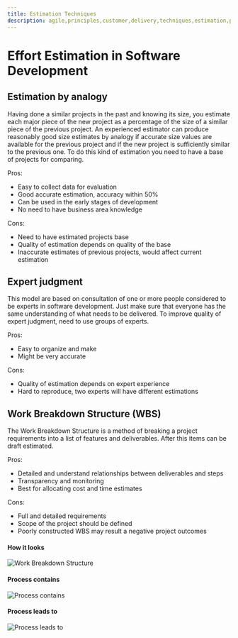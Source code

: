 ```yaml
---
title: Estimation Techniques
description: agile,principles,customer,delivery,techniques,estimation,project,methods,software,effort,expert,wbs,work,breakdown,structure,expert judgment,analogy
---
```


# Effort Estimation in Software Development

## Estimation by analogy
Having done a similar projects in the past and knowing its size, you estimate each
major piece of the new project as a percentage of the size of a similar piece of the previous project.
An experienced estimator can produce reasonably good size estimates by analogy if accurate size
values are available for the previous project and if the new project is sufficiently similar to the
previous one. To do this kind of estimation you need to have a base of projects for comparing.

Pros:
* Easy to collect data for evaluation
* Good accurate estimation, accuracy within 50%
* Can be used in the early stages of development
* No need to have business area knowledge

Cons:
* Need to have estimated projects base
* Quality of estimation depends on quality of the base
* Inaccurate estimates of previous projects, would affect current estimation

## Expert judgment
This model are based on consultation of one or more people considered to be experts in software
development. Just make sure that everyone has the same understanding of what needs to be delivered.
To improve quality of expert judgment, need to use groups of experts.

Pros:
* Easy to organize and make
* Might be very accurate

Cons:
* Quality of estimation depends on expert experience
* Hard to reproduce, two experts will have different estimations

## Work Breakdown Structure (WBS)
The Work Breakdown Structure is a method of breaking a project requirements
into a list of features and deliverables. After this items can be draft estimated.

Pros:
* Detailed and understand relationships between deliverables and steps
* Transparency and monitoring
* Best for allocating cost and time estimates

Cons:
* Full and detailed requirements
* Scope of the project should be defined
* Poorly constructed WBS may result a negative project outcomes

#### How it looks

![Work Breakdown Structure]({{site.baseurl}}/images/CRM_PSA-WBSResources.png)

#### Process contains

![Process contains]({{site.baseurl}}/images/wbs1.png)

#### Process leads to

![Process leads to]({{site.baseurl}}/images/wbs2.png)
